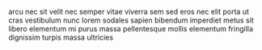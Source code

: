 arcu nec sit velit nec semper vitae viverra sem sed eros nec elit porta ut cras
vestibulum nunc lorem sodales sapien bibendum imperdiet metus sit libero
elementum mi purus massa pellentesque mollis elementum fringilla dignissim
turpis massa ultricies